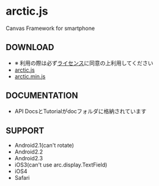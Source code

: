 arctic.js
======

Canvas Framework for smartphone


DOWNLOAD
-----------
- ※ 利用の際は必ず[ライセンス](https://raw.github.com/DeNADev/Arctic.js/master/licence.txt)に同意の上利用してください
- [arctic.js](https://raw.github.com/DeNADev/Arctic.js/master/arctic.js)
- [arctic.min.js](https://raw.github.com/DeNADev/Arctic.js/master/arctic.min.js)


DOCUMENTATION
-----------
- API DocsとTutorialがdocフォルダに格納されています

SUPPORT
-----------
- Android2.1(can't rotate)
- Android2.2
- Android2.3
- iOS3(can't use arc.display.TextField)
- iOS4
- Safari
